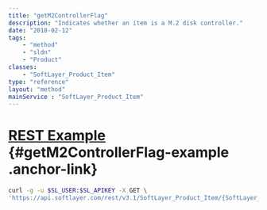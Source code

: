 ```yaml
---
title: "getM2ControllerFlag"
description: "Indicates whether an item is a M.2 disk controller."
date: "2018-02-12"
tags:
    - "method"
    - "sldn"
    - "Product"
classes:
    - "SoftLayer_Product_Item"
type: "reference"
layout: "method"
mainService : "SoftLayer_Product_Item"
---
```


# [REST Example](#getM2ControllerFlag-example) <a href="/article/rest/"><i class="fas fa-question"></i></a> {#getM2ControllerFlag-example .anchor-link} 
```bash
curl -g -u $SL_USER:$SL_APIKEY -X GET \
'https://api.softlayer.com/rest/v3.1/SoftLayer_Product_Item/{SoftLayer_Product_ItemID}/getM2ControllerFlag'
```
